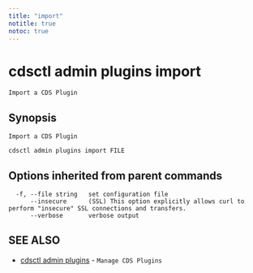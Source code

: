 ```yaml
---
title: "import"
notitle: true
notoc: true
---
```

# cdsctl admin plugins import

`Import a CDS Plugin`

## Synopsis

`Import a CDS Plugin`

```
cdsctl admin plugins import FILE
```

## Options inherited from parent commands

```
  -f, --file string   set configuration file
      --insecure      (SSL) This option explicitly allows curl to perform "insecure" SSL connections and transfers.
      --verbose       verbose output
```

## SEE ALSO

* [cdsctl admin plugins](/docs/components/cdsctl/admin/plugins/)	 - `Manage CDS Plugins`

